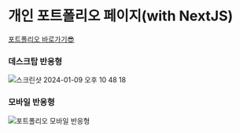# 개인 포트폴리오 페이지(with NextJS)
[포트폴리오 바로가기😎](https://portfolio-nextjs-tan-seven.vercel.app/)

### 데스크탑 반응형

![스크린샷 2024-01-09 오후 10 48 18](https://github.com/seovee/portfolio-nextjs/assets/18073169/48201590-2f34-4f3a-b3c7-da99a29ee459)

### 모바일 반응형

![포트폴리오 모바일 반응형](https://github.com/seovee/portfolio-nextjs/assets/18073169/f587e86c-d206-4f9b-bcc8-6c831f57c744)

